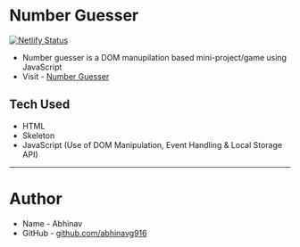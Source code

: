 # Number Guesser
[![Netlify Status](https://api.netlify.com/api/v1/badges/e1392ee0-7847-4c9d-bebb-5158d7275e81/deploy-status)](https://app.netlify.com/sites/frosty-agnesi-8ea95e/deploys)

- Number guesser is a DOM manupilation based mini-project/game using JavaScript
- Visit - [Number Guesser](https://frosty-agnesi-8ea95e.netlify.app/)

## Tech Used

- HTML
- Skeleton
- JavaScript (Use of DOM Manipulation, Event Handling & Local Storage API)

---

# Author

- Name - Abhinav
- GitHub - [github.com/abhinavg916](https://github.com/abhinavg916)
